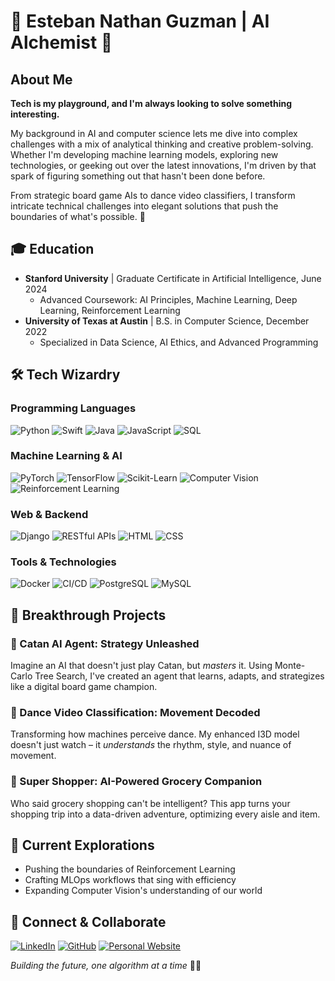 # 🚀 Esteban Nathan Guzman | AI Alchemist 🧠

## About Me

**Tech is my playground, and I'm always looking to solve something interesting.**

My background in AI and computer science lets me dive into complex challenges with a mix of analytical thinking and creative problem-solving. Whether I'm developing machine learning models, exploring new technologies, or geeking out over the latest innovations, I'm driven by that spark of figuring something out that hasn't been done before.

From strategic board game AIs to dance video classifiers, I transform intricate technical challenges into elegant solutions that push the boundaries of what's possible. 🌟

## 🎓 Education

- **Stanford University** | Graduate Certificate in Artificial Intelligence, June 2024
  - Advanced Coursework: AI Principles, Machine Learning, Deep Learning, Reinforcement Learning
- **University of Texas at Austin** | B.S. in Computer Science, December 2022
  - Specialized in Data Science, AI Ethics, and Advanced Programming

## 🛠️ Tech Wizardry

### Programming Languages
![Python](https://img.shields.io/badge/-Python-black?style=flat-square&logo=python)
![Swift](https://img.shields.io/badge/-Swift-FA7343?style=flat-square&logo=swift&logoColor=white)
![Java](https://img.shields.io/badge/-Java-007396?style=flat-square&logo=java&logoColor=white)
![JavaScript](https://img.shields.io/badge/-JavaScript-F7DF1E?style=flat-square&logo=javascript&logoColor=black)
![SQL](https://img.shields.io/badge/-SQL-4479A1?style=flat-square&logo=postgresql&logoColor=white)

### Machine Learning & AI
![PyTorch](https://img.shields.io/badge/-PyTorch-EE4C2C?style=flat-square&logo=pytorch&logoColor=white)
![TensorFlow](https://img.shields.io/badge/-TensorFlow-FF6F00?style=flat-square&logo=tensorflow&logoColor=white)
![Scikit-Learn](https://img.shields.io/badge/-Scikit%20Learn-F7931E?style=flat-square&logo=scikit-learn&logoColor=white)
![Computer Vision](https://img.shields.io/badge/-Computer%20Vision-5C3EE8?style=flat-square&logo=opencv&logoColor=white)
![Reinforcement Learning](https://img.shields.io/badge/-Reinforcement%20Learning-009688?style=flat-square&logo=data:image/svg+xml;base64,...)

### Web & Backend
![Django](https://img.shields.io/badge/-Django-092E20?style=flat-square&logo=django&logoColor=white)
![RESTful APIs](https://img.shields.io/badge/-RESTful%20APIs-02569B?style=flat-square&logo=flask&logoColor=white)
![HTML](https://img.shields.io/badge/-HTML5-E34F26?style=flat-square&logo=html5&logoColor=white)
![CSS](https://img.shields.io/badge/-CSS3-1572B6?style=flat-square&logo=css3&logoColor=white)

### Tools & Technologies
![Docker](https://img.shields.io/badge/-Docker-2496ED?style=flat-square&logo=docker&logoColor=white)
![CI/CD](https://img.shields.io/badge/-CI/CD-005571?style=flat-square&logo=githubactions&logoColor=white)
![PostgreSQL](https://img.shields.io/badge/-PostgreSQL-336791?style=flat-square&logo=postgresql&logoColor=white)
![MySQL](https://img.shields.io/badge/-MySQL-4479A1?style=flat-square&logo=mysql&logoColor=white)

## 🌈 Breakthrough Projects

### 🎲 Catan AI Agent: Strategy Unleashed
Imagine an AI that doesn't just play Catan, but *masters* it. Using Monte-Carlo Tree Search, I've created an agent that learns, adapts, and strategizes like a digital board game champion.

### 💃 Dance Video Classification: Movement Decoded
Transforming how machines perceive dance. My enhanced I3D model doesn't just watch – it *understands* the rhythm, style, and nuance of movement.

### 🛒 Super Shopper: AI-Powered Grocery Companion
Who said grocery shopping can't be intelligent? This app turns your shopping trip into a data-driven adventure, optimizing every aisle and item.

## 🌠 Current Explorations

- Pushing the boundaries of Reinforcement Learning
- Crafting MLOps workflows that sing with efficiency
- Expanding Computer Vision's understanding of our world

## 📡 Connect & Collaborate

[![LinkedIn](https://img.shields.io/badge/LinkedIn-Esteban%20Guzman-0077B5?style=flat-square&logo=linkedin)](https://linkedin.com/in/nathan-guzman-47810a170)
[![GitHub](https://img.shields.io/badge/GitHub-Nate1809-181717?style=flat-square&logo=github)](https://github.com/Nate1809)
[![Personal Website](https://img.shields.io/badge/Website-nathan--guzman.netlify.app-4A90E2?style=flat-square&logo=netlify)](https://nathan-guzman.netlify.app/)

*Building the future, one algorithm at a time* 🚀✨
